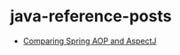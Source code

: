 # java-reference-posts
- [Comparing Spring AOP and AspectJ](https://www.baeldung.com/spring-aop-vs-aspectj)
